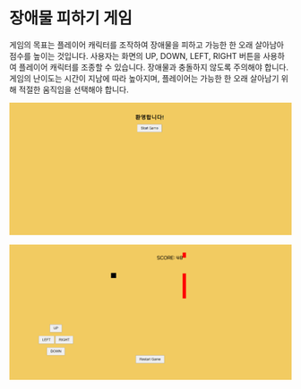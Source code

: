 
# 장애물 피하기 게임

게임의 목표는 플레이어 캐릭터를 조작하여 장애물을 피하고 가능한 한 오래 살아남아 점수를 높이는 것입니다. 사용자는 화면의 UP, DOWN, LEFT, RIGHT 버튼을 사용하여 플레이어 캐릭터를 조종할 수 있습니다. 장애물과 충돌하지 않도록 주의해야 합니다. 게임의 난이도는 시간이 지남에 따라 높아지며, 플레이어는 가능한 한 오래 살아남기 위해 적절한 움직임을 선택해야 합니다.

![이미지](./img/main.png)

![이미지](./img/start.png)
